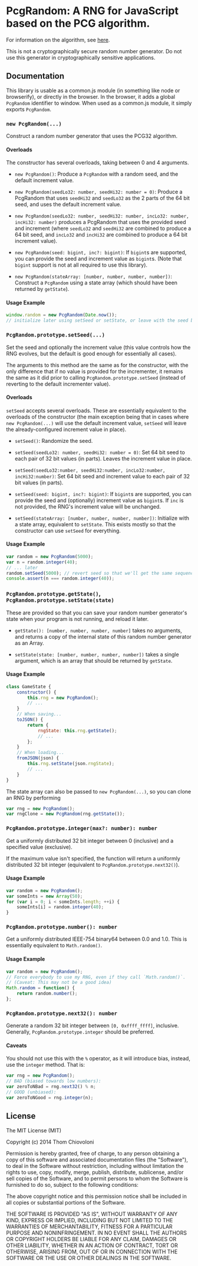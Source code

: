 # PcgRandom: A RNG for JavaScript based on the PCG algorithm.

For information on the algorithm, see [here](http://www.pcg-random.org/).

This is not a cryptographically secure random number generator. Do not use this generator in cryptographically sensitive applications.

## Documentation

This library is usable as a common.js module (in something like node or browserify), or directly in the browser. In the browser, it adds a global `PcgRandom` identifier to window. When used as a common.js module, it simply exports `PcgRandom`.

### `new PcgRandom(...)`

Construct a random number generator that uses the PCG32 algorithm.

#### Overloads

The constructor has several overloads, taking between 0 and 4 arguments.

- `new PcgRandom()`: Produce a `PcgRandom` with a random seed, and the default increment value.

- `new PcgRandom(seedLo32: number, seedHi32: number = 0)`: Produce a PcgRandom that uses `seedHi32` and `seedLo32` as the 2 parts of the 64 bit seed, and uses the default increment value.

- `new PcgRandom(seedLo32: number, seedHi32: number, incLo32: number, incHi32: number)` produces a PcgRandom that uses the provided seed and increment (where `seedLo32` and `seedHi32` are combined to produce a 64 bit seed, and `incLo32` and `incHi32` are combined to produce a 64 bit increment value).

- `new PcgRandom(seed: bigint, inc?: bigint)`: If `bigint`s are supported, you can provide the seed and increment value as `bigint`s. (Note that `bigint` support is not at all required to use this library).

- `new PcgRandom(stateArray: [number, number, number, number])`: Construct a `PcgRandom` using a state array (which should have been returned by `getState`).

#### Usage Example

```javascript
window.random = new PcgRandom(Date.now());
// initialize later using setSeed or setState, or leave with the seed based on the current time.
```

### `PcgRandom.prototype.setSeed(...)`

Set the seed and optionally the increment value (this value controls how the RNG evolves, but the default is good enough for essentially all cases).

The arguments to this method are the same as for the constructor, with the only difference that if no value is provided for the incrementer, it remains the same as it did prior to calling `PcgRandom.prototype.setSeed` (instead of reverting to the default incrementer value).

#### Overloads

`setSeed` accepts several overloads. These are essentially equivalent to the overloads of the constructor (the main exception being that in cases where `new PcgRandom(...)` will use the default increment value, `setSeed` will leave the already-configured increment value in place).

- `setSeed()`: Randomize the seed.

- `setSeed(seedLo32: number, seedHi32: number = 0)`: Set 64 bit seed to each pair of 32 bit values (in parts). Leaves the increment value in place.

- `setSeed(seedLo32:number, seedHi32:number, incLo32:number, incHi32:number)`: Set 64 bit seed and increment value to each pair of 32 bit values (in parts).

- `setSeed(seed: bigint, inc?: bigint)`: If `bigint`s are supported, you can provide the seed and (optionally) increment value as `bigint`s. If `inc` is not provided, the RNG's increment value will be unchanged.

- `setSeed(stateArray: [number, number, number, number])`: Initialize with a state array, equivalent to `setState`. This exists mostly so that the constructor can use `setSeed` for everything.

#### Usage Example

```javascript
var random = new PcgRandom(5000);
var n = random.integer(40);
// ... later
random.setSeed(5000); // revert seed so that we'll get the same sequence.
console.assert(n === random.integer(40));
```

### `PcgRandom.prototype.getState()`, `PcgRandom.prototype.setState(state)`

These are provided so that you can save your random number generator's state when your program is not running, and reload it later.

- `getState(): [number, number, number, number]` takes no arguments, and returns a copy of the internal state of this random number generator as an Array.

- `setState(state: [number, number, number, number])` takes a single argument, which is an array that should be returned by `getState`.

#### Usage Example

```javascript
class GameState {
    constructor() {
    	this.rng = new PcgRandom();
	    // ...
    }
    // When saving...
    toJSON() {
        return {
            rngState: this.rng.getState();
            // ...
        };
    }
    // When loading...
    fromJSON(json) {
    	this.rng.setState(json.rngState);
        // ...
    }
}
```

The state array can also be passed to `new PcgRandom(...)`, so you can clone an RNG by performing

```javascript
var rng = new PcgRandom();
var rngClone = new PcgRandom(rng.getState());
```

### `PcgRandom.prototype.integer(max?: number): number`

Get a uniformly distributed 32 bit integer between 0 (inclusive) and a specified value (exclusive).

If the maximum value isn't specified, the function will return a uniformly distributed 32 bit integer (equivalent to `PcgRandom.prototype.next32()`).

#### Usage Example

```javascript
var random = new PcgRandom();
var someInts = new Array(50);
for (var i = 0; i < someInts.length; ++i) {
	someInts[i] = random.integer(40);
}
```

### `PcgRandom.prototype.number(): number`

Get a uniformly distributed IEEE-754 binary64 between 0.0 and 1.0. This is essentially equivalent to `Math.random()`.

#### Usage Example

```javascript
var random = new PcgRandom();
// Force everybody to use my RNG, even if they call `Math.random()`.
// (Caveat: This may not be a good idea)
Math.random = function() {
    return random.number();
};
```

### `PcgRandom.prototype.next32(): number`

Generate a random 32 bit integer between `[0, 0xffff_ffff]`, inclusive. Generally, `PcgRandom.prototype.integer` should be preferred.

#### Caveats

You should not use this with the `%` operator, as it will introduce bias, instead, use the `integer` method. That is:

```javascript
var rng = new PcgRandom();
// BAD (biased towards low numbers):
var zeroToNBad = rng.next32() % n;
// GOOD (unbiased):
var zeroToNGood = rng.integer(n);
```

## License

The MIT License (MIT)

Copyright (c) 2014 Thom Chiovoloni

Permission is hereby granted, free of charge, to any person obtaining a copy
of this software and associated documentation files (the "Software"), to deal
in the Software without restriction, including without limitation the rights
to use, copy, modify, merge, publish, distribute, sublicense, and/or sell
copies of the Software, and to permit persons to whom the Software is
furnished to do so, subject to the following conditions:

The above copyright notice and this permission notice shall be included in
all copies or substantial portions of the Software.

THE SOFTWARE IS PROVIDED "AS IS", WITHOUT WARRANTY OF ANY KIND, EXPRESS OR
IMPLIED, INCLUDING BUT NOT LIMITED TO THE WARRANTIES OF MERCHANTABILITY,
FITNESS FOR A PARTICULAR PURPOSE AND NONINFRINGEMENT. IN NO EVENT SHALL THE
AUTHORS OR COPYRIGHT HOLDERS BE LIABLE FOR ANY CLAIM, DAMAGES OR OTHER
LIABILITY, WHETHER IN AN ACTION OF CONTRACT, TORT OR OTHERWISE, ARISING FROM,
OUT OF OR IN CONNECTION WITH THE SOFTWARE OR THE USE OR OTHER DEALINGS IN
THE SOFTWARE.
